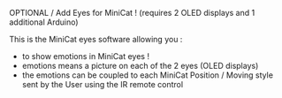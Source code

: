 OPTIONAL / Add Eyes for MiniCat ! (requires 2 OLED displays and 1 additional Arduino) 

This is the MiniCat eyes software allowing you :
- to show emotions in MiniCat eyes !
- emotions means a picture on each of the 2 eyes (OLED displays)
- the emotions can be coupled to each MiniCat Position / Moving style sent by the User using the IR remote control
